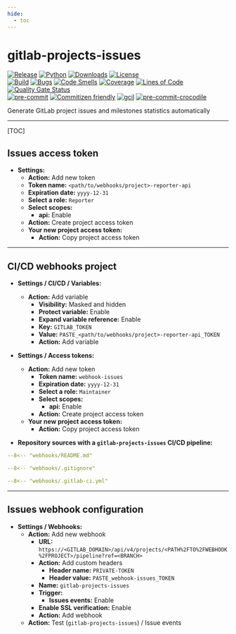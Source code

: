 ```yaml
---
hide:
  - toc
---
```


# gitlab-projects-issues

<!-- markdownlint-disable no-inline-html -->

[![Release](https://img.shields.io/pypi/v/gitlab-projects-issues?color=blue)](https://pypi.org/project/gitlab-projects-issues)
[![Python](https://img.shields.io/pypi/pyversions/gitlab-projects-issues?color=blue)](https://pypi.org/project/gitlab-projects-issues)
[![Downloads](https://img.shields.io/pypi/dm/gitlab-projects-issues?color=blue)](https://pypi.org/project/gitlab-projects-issues)
[![License](https://img.shields.io/gitlab/license/RadianDevCore/tools/gitlab-projects-issues?color=blue)](https://gitlab.com/RadianDevCore/tools/gitlab-projects-issues/-/blob/main/LICENSE)
<br />
[![Build](https://gitlab.com/RadianDevCore/tools/gitlab-projects-issues/badges/main/pipeline.svg)](https://gitlab.com/RadianDevCore/tools/gitlab-projects-issues/-/commits/main/)
[![Bugs](https://sonarcloud.io/api/project_badges/measure?project=RadianDevCore_gitlab-projects-issues&metric=bugs)](https://sonarcloud.io/dashboard?id=RadianDevCore_gitlab-projects-issues)
[![Code Smells](https://sonarcloud.io/api/project_badges/measure?project=RadianDevCore_gitlab-projects-issues&metric=code_smells)](https://sonarcloud.io/dashboard?id=RadianDevCore_gitlab-projects-issues)
[![Coverage](https://sonarcloud.io/api/project_badges/measure?project=RadianDevCore_gitlab-projects-issues&metric=coverage)](https://sonarcloud.io/dashboard?id=RadianDevCore_gitlab-projects-issues)
[![Lines of Code](https://sonarcloud.io/api/project_badges/measure?project=RadianDevCore_gitlab-projects-issues&metric=ncloc)](https://sonarcloud.io/dashboard?id=RadianDevCore_gitlab-projects-issues)
[![Quality Gate Status](https://sonarcloud.io/api/project_badges/measure?project=RadianDevCore_gitlab-projects-issues&metric=alert_status)](https://sonarcloud.io/dashboard?id=RadianDevCore_gitlab-projects-issues)
<br />
[![pre-commit](https://img.shields.io/badge/pre--commit-enabled-brightgreen?logo=pre-commit)](https://github.com/pre-commit/pre-commit)
[![Commitizen friendly](https://img.shields.io/badge/commitizen-friendly-brightgreen.svg)](https://commitizen-tools.github.io/commitizen/)
[![gcil](https://img.shields.io/badge/gcil-enabled-brightgreen?logo=gitlab)](https://radiandevcore.gitlab.io/tools/gcil)
[![pre-commit-crocodile](https://img.shields.io/badge/pre--commit--crocodile-enabled-brightgreen?logo=gitlab)](https://radiandevcore.gitlab.io/tools/pre-commit-crocodile)

Generate GitLab project issues and milestones statistics automatically

---

[TOC]

<div class="page-break"></div>

## Issues access token

- **Settings:**
    - **Action:** Add new token
    - **Token name:** `<path/to/webhooks/project>-reporter-api`
    - **Expiration date:** `yyyy-12-31`
    - **Select a role:** `Reporter`
    - **Select scopes:**
        - **api:** Enable
    - **Action:** Create project access token
    - **Your new project access token:**
        - **Action:** Copy project access token

---

<div class="page-break"></div>

## CI/CD webhooks project

- **Settings / CI/CD / Variables:**
    - **Action:** Add variable
        - **Visibility:** Masked and hidden
        - **Protect variable:** Enable
        - **Expand variable reference:** Enable
        - **Key:** `GITLAB_TOKEN`
        - **Value:** `PASTE_<path/to/webhooks/project>-reporter-api_TOKEN`
        - **Action:** Add variable

- **Settings / Access tokens:**
    - **Action:** Add new token
        - **Token name:** `webhook-issues`
        - **Expiration date:** `yyyy-12-31`
        - **Select a role:** `Maintainer`
        - **Select scopes:**
            - **api:** Enable
        - **Action:** Create project access token
    - **Your new project access token:**
        - **Action:** Copy project access token

- **Repository sources with a `gitlab-projects-issues` CI/CD pipeline:**

```yaml title="Webhooks / README.md"
--8<-- "webhooks/README.md"
```

```yaml title="Webhooks / .gitignore"
--8<-- "webhooks/.gitignore"
```

<div class="page-break"></div>

```yaml title="Webhooks / .gitlab-ci.yml"
--8<-- "webhooks/.gitlab-ci.yml"
```

---

<div class="page-break"></div>

## Issues webhook configuration

- **Settings / Webhooks:**
    - **Action:** Add new webhook
        - **URL:** `https://<GITLAB_DOMAIN>/api/v4/projects/<PATH%2FTO%2FWEBHOOK%2FPROJECT>/pipeline?ref=<BRANCH>`
        - **Action:** Add custom headers
            - **Header name:** `PRIVATE-TOKEN`
            - **Header value:** `PASTE_webhook-issues_TOKEN`
        - **Name:** `gitlab-projects-issues`
        - **Trigger:**
            - **Issues events:** Enable
        - **Enable SSL verification:** Enable
        - **Action:** Add webhook
    - **Action:** Test (`gitlab-projects-issues`) / Issue events
